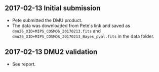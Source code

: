 ## 2017-02-13 Initial submission
- Pete submitted the DMU product.
- The data was downloaded from Pete's link and saved as
  `dmu26_XID+MIPS_COSMOS_20170213.fits` and
  `dmu26_XID+MIPS_COSMOS_20170213_Bayes_pval.fits` in the data folder.

## 2017-02-13 DMU2 validation
- See report.
